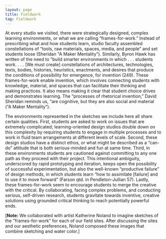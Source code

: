 ```yaml
---
layout: page
title: Fieldwork 
tag: Fieldwork
---
```


At every studio we visited, there were strategically designed, complex learning environments, or what we are calling “frames-for-work.” Instead of prescribing what and how students learn, studio faculty assembled constellations of “tools, raw materials, spaces, media, and people” and set students loose (Sheridan "A Maker Mentality"). Similarly, Byron Hawk has written of the need to “build smarter environments in which . . .  students work. . . . [We must create] constellations of architectures, technologies, texts, bodies, histories, heuristics, enactments, and desires that produce the conditions of possibility for emergence, for invention (249). These frames-for-work enable invention, which involves connecting students with knowledge, material, and spaces that can facilitate their thinking and making practices. It also means making it clear that student choice drives and demonstrates learning. The “processes of rhetorical invention,” David Sheridan reminds us, “are cognitive, but they are also social and material (“A Maker Mentality”).

The environments represented in the sketches we include here all share certain qualities. First, students are asked to work on issues that are extremely complicated; learning-oriented design studios double down on this complexity by requiring students to engage in multiple processes and to work in fluid team arrangements at different levels of scale. Second, these design studios have a distinct ethos, or what might be described as a “can-do” attitude that is both serious-minded and fun at same time. Third, in these environments students are cautioned against committing to any one path as they proceed with their project. This intentional ambiguity, underscored by rapid prototyping and iteration, keeps open the possibility of successful experimentation, but also the well-known “productive failure” of design methods, in which students learn “how to assimilate [failure] and to use it to move forward” (Farson qtd. in Pendleton-Jullian 57). Lastly, these frames-for-work seem to encourage students to merge the creative with the critical. By collaborating, facing complex problems, and conducting serious, self-driven research, students gravitate towards inventive, creative solutions using grounded critical thinking to reach potentially powerful ends.

[**Note:** We collaborated with artist Katherine Noland to imagine sketches of the "frames-for-work" for each of our field sites. After discussing the sites and our aesthetic preferences, Noland composed these images that combine sketching and water color.]










